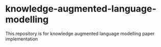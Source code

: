 # knowledge-augmented-language-modelling
This repository is for knowledge augmented language modelling paper implementation
